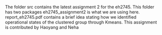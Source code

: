 The folder src contains the latest assignment 2 for the eh2745. This folder has two packages eh2745_assignment2 is what we are using here.
report_eh2745.pdf contains a brief idea stating how we identified operational states of the clustered group through Kmeans.
This assignment is contributed by Haoyang and Neha
